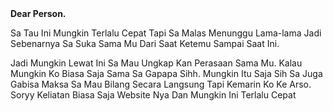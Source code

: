 <html lang="en">
<head>
    <meta charset="UTF-8">
    <meta http-equiv="X-UA-Compatible" content="IE=edge">
    <meta name="viewport" content="width=device-width, initial-scale=1.0">
    <title>Sarah Nainggolan </title>
    <link rel="stylesheet" href="./style.css">
</head>
<body>
    <audio autoplay>
        <source src="Ed Sheeran - Perfect (320).mp3" type="audio/mp3"/>
    </audio>
    <div class="container">
        <div class="envelope-wrapper">
            <div class="envelope">
                <div class="letter">
                    <div class="text">
                        <strong>Dear Person.</strong>
                        <p>
                            Sa Tau Ini Mungkin Terlalu Cepat Tapi Sa Malas Menunggu Lama-lama Jadi Sebenarnya Sa Suka Sama Mu
                            Dari Saat Ketemu Sampai Saat Ini.
                        </p>
                        <p>
                            Jadi Mungkin Lewat Ini Sa Mau Ungkap Kan Perasaan Sama Mu. Kalau Mungkin Ko Biasa Saja Sama Sa Gapapa  Sihh.
                            Mungkin Itu Saja Sih Sa Juga Gabisa Maksa
                            Sa Mau Bilang Secara Langsung Tapi Kemarin Ko Ke Arso.
                            Soryy Keliatan Biasa Saja Website Nya Dan Mungkin Ini Terlalu Cepat
                        </p>
                    </div>
                </div>
            </div>
            <div class="heart"></div>
        </div>
    </div>
    <script>
        const envelope = document.querySelector('.envelope-wrapper');
        envelope.addEventListener('click', () => {
            envelope.classList.toggle('flap');
        });
    </script>
</body>
</html>
